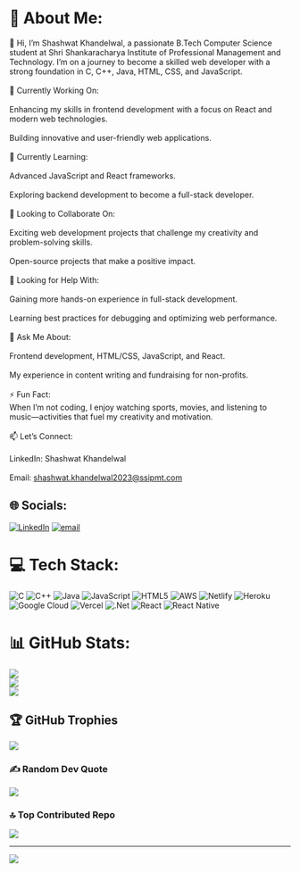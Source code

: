 # 💫 About Me:
👋 Hi, I’m Shashwat Khandelwal, a passionate B.Tech Computer Science student at Shri Shankaracharya Institute of Professional Management and Technology. I’m on a journey to become a skilled web developer with a strong foundation in C, C++, Java, HTML, CSS, and JavaScript.<br><br>🔭 Currently Working On:<br><br>Enhancing my skills in frontend development with a focus on React and modern web technologies.<br><br>Building innovative and user-friendly web applications.<br><br>🌱 Currently Learning:<br><br>Advanced JavaScript and React frameworks.<br><br>Exploring backend development to become a full-stack developer.<br><br>👯 Looking to Collaborate On:<br><br>Exciting web development projects that challenge my creativity and problem-solving skills.<br><br>Open-source projects that make a positive impact.<br><br>🤝 Looking for Help With:<br><br>Gaining more hands-on experience in full-stack development.<br><br>Learning best practices for debugging and optimizing web performance.<br><br>💬 Ask Me About:<br><br>Frontend development, HTML/CSS, JavaScript, and React.<br><br>My experience in content writing and fundraising for non-profits.<br><br>⚡ Fun Fact:<br>When I’m not coding, I enjoy watching sports, movies, and listening to music—activities that fuel my creativity and motivation.<br><br>📫 Let’s Connect:<br><br>LinkedIn: Shashwat Khandelwal<br><br>Email: shashwat.khandelwal2023@ssipmt.com


## 🌐 Socials:
[![LinkedIn](https://img.shields.io/badge/LinkedIn-%230077B5.svg?logo=linkedin&logoColor=white)](https://linkedin.com/in/https://www.linkedin.com/in/shashwat-khandelwal-a0564532b/) [![email](https://img.shields.io/badge/Email-D14836?logo=gmail&logoColor=white)](mailto:shashwat.khandelwal2023@ssipmt.com) 

# 💻 Tech Stack:
![C](https://img.shields.io/badge/c-%2300599C.svg?style=for-the-badge&logo=c&logoColor=white) ![C++](https://img.shields.io/badge/c++-%2300599C.svg?style=for-the-badge&logo=c%2B%2B&logoColor=white) ![Java](https://img.shields.io/badge/java-%23ED8B00.svg?style=for-the-badge&logo=openjdk&logoColor=white) ![JavaScript](https://img.shields.io/badge/javascript-%23323330.svg?style=for-the-badge&logo=javascript&logoColor=%23F7DF1E) ![HTML5](https://img.shields.io/badge/html5-%23E34F26.svg?style=for-the-badge&logo=html5&logoColor=white) ![AWS](https://img.shields.io/badge/AWS-%23FF9900.svg?style=for-the-badge&logo=amazon-aws&logoColor=white) ![Netlify](https://img.shields.io/badge/netlify-%23000000.svg?style=for-the-badge&logo=netlify&logoColor=#00C7B7) ![Heroku](https://img.shields.io/badge/heroku-%23430098.svg?style=for-the-badge&logo=heroku&logoColor=white) ![Google Cloud](https://img.shields.io/badge/GoogleCloud-%234285F4.svg?style=for-the-badge&logo=google-cloud&logoColor=white) ![Vercel](https://img.shields.io/badge/vercel-%23000000.svg?style=for-the-badge&logo=vercel&logoColor=white) ![.Net](https://img.shields.io/badge/.NET-5C2D91?style=for-the-badge&logo=.net&logoColor=white) ![React](https://img.shields.io/badge/react-%2320232a.svg?style=for-the-badge&logo=react&logoColor=%2361DAFB) ![React Native](https://img.shields.io/badge/react_native-%2320232a.svg?style=for-the-badge&logo=react&logoColor=%2361DAFB)
# 📊 GitHub Stats:
![](https://github-readme-stats.vercel.app/api?username=SHASHWAT13244&theme=dark&hide_border=false&include_all_commits=true&count_private=true)<br/>
![](https://github-readme-streak-stats.herokuapp.com/?user=SHASHWAT13244&theme=dark&hide_border=false)<br/>
![](https://github-readme-stats.vercel.app/api/top-langs/?username=SHASHWAT13244&theme=dark&hide_border=false&include_all_commits=true&count_private=true&layout=compact)

## 🏆 GitHub Trophies
![](https://github-profile-trophy.vercel.app/?username=SHASHWAT13244&theme=aura&no-frame=true&no-bg=true&margin-w=4)

### ✍️ Random Dev Quote
![](https://quotes-github-readme.vercel.app/api?type=horizontal&theme=radical)

### 🔝 Top Contributed Repo
![](https://github-contributor-stats.vercel.app/api?username=SHASHWAT13244&limit=5&theme=dark&combine_all_yearly_contributions=true)

---
[![](https://visitcount.itsvg.in/api?id=SHASHWAT13244&icon=0&color=0)](https://visitcount.itsvg.in)

<!-- Proudly created with GPRM ( https://gprm.itsvg.in ) -->
